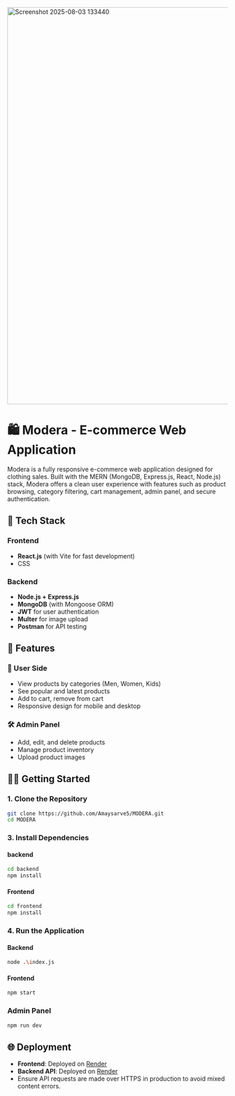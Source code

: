 <img width="1897" height="909" alt="Screenshot 2025-08-03 133440" src="https://github.com/user-attachments/assets/2888ad07-3d69-40f9-961c-e900ebdd9a03" />

# 🛍️ Modera - E-commerce Web Application

Modera is a fully responsive e-commerce web application designed for clothing sales. Built with the MERN (MongoDB, Express.js, React, Node.js) stack, Modera offers a clean user experience with features such as product browsing, category filtering, cart management, admin panel, and secure authentication.

## 🚀 Tech Stack

### Frontend
- **React.js** (with Vite for fast development)
- CSS

### Backend
- **Node.js + Express.js**
- **MongoDB** (with Mongoose ORM)
- **JWT** for user authentication
- **Multer** for image upload
- **Postman** for API testing

## 📌 Features

### 🛒 User Side
- View products by categories (Men, Women, Kids)
- See popular and latest products
- Add to cart, remove from cart
- Responsive design for mobile and desktop

### 🛠️ Admin Panel
- Add, edit, and delete products
- Manage product inventory
- Upload product images


## 🧑‍💻 Getting Started

### 1. Clone the Repository

```bash
git clone https://github.com/Amaysarve5/MODERA.git
cd MODERA
```

### 3. Install Dependencies

#### backend
```bash
cd backend
npm install
```

#### Frontend
```bash
cd frontend
npm install
```

### 4. Run the Application

#### Backend
```bash
node .\index.js
```

#### Frontend
```bash
npm start
```

### Admin Panel
```bash
npm run dev
```

## 🌐 Deployment

- **Frontend**: Deployed on [Render](https://modera.onrender.com/)
- **Backend API**: Deployed on [Render](https://modera-backend.onrender.com/)
- Ensure API requests are made over HTTPS in production to avoid mixed content errors.
